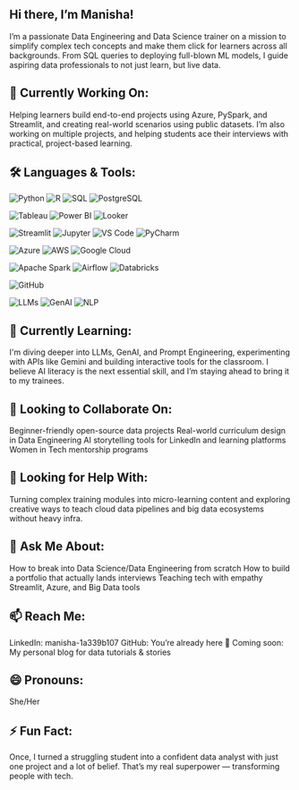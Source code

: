 ## Hi there, I’m Manisha!
I’m a passionate Data Engineering and Data Science trainer on a mission to simplify complex tech concepts and make them click for learners across all backgrounds. From SQL queries to deploying full-blown ML models, I guide aspiring data professionals to not just learn, but live data.

## 🔭 Currently Working On:
Helping learners build end-to-end projects using Azure, PySpark, and Streamlit, and creating real-world scenarios using public datasets. I’m also working on multiple projects, and helping students ace their interviews with practical, project-based learning.

## 🛠️ Languages & Tools:
![Python](https://img.shields.io/badge/Python-3776AB?style=flat&logo=python&logoColor=white)
![R](https://img.shields.io/badge/R-276DC3?style=flat&logo=r&logoColor=white)
![SQL](https://img.shields.io/badge/SQL-4479A1?style=flat&logo=postgresql&logoColor=white)
![PostgreSQL](https://img.shields.io/badge/PostgreSQL-336791?style=flat&logo=postgresql&logoColor=white)

![Tableau](https://img.shields.io/badge/Tableau-E97627?style=flat&logo=tableau&logoColor=white)
![Power BI](https://img.shields.io/badge/Power%20BI-F2C811?style=flat&logo=powerbi&logoColor=black)
![Looker](https://img.shields.io/badge/Looker-4285F4?style=flat&logo=looker&logoColor=white)

![Streamlit](https://img.shields.io/badge/Streamlit-FF4B4B?style=flat&logo=streamlit&logoColor=white)
![Jupyter](https://img.shields.io/badge/Jupyter-F37626?style=flat&logo=jupyter&logoColor=white)
![VS Code](https://img.shields.io/badge/VS%20Code-007ACC?style=flat&logo=visual-studio-code&logoColor=white)
![PyCharm](https://img.shields.io/badge/PyCharm-000000?style=flat&logo=pycharm&logoColor=white)

![Azure](https://img.shields.io/badge/Azure-0078D4?style=flat&logo=microsoft-azure&logoColor=white)
![AWS](https://img.shields.io/badge/AWS-232F3E?style=flat&logo=amazonaws&logoColor=white)
![Google Cloud](https://img.shields.io/badge/GCP-4285F4?style=flat&logo=googlecloud&logoColor=white)

![Apache Spark](https://img.shields.io/badge/PySpark-E34A25?style=flat&logo=apachespark&logoColor=white)
![Airflow](https://img.shields.io/badge/Airflow-017CEE?style=flat&logo=apache-airflow&logoColor=white)
![Databricks](https://img.shields.io/badge/Databricks-E94D5F?style=flat&logo=databricks&logoColor=white)

![GitHub](https://img.shields.io/badge/GitHub-181717?style=flat&logo=github&logoColor=white)

![LLMs](https://img.shields.io/badge/LLMs-%F0%9F%A4%96-4B0082?style=flat)
![GenAI](https://img.shields.io/badge/GenAI-FF69B4?style=flat&logo=openai&logoColor=white)
![NLP](https://img.shields.io/badge/NLP-6A1B9A?style=flat&logo=spaCy&logoColor=white)


## 🌱 Currently Learning:
I'm diving deeper into LLMs, GenAI, and Prompt Engineering, experimenting with APIs like Gemini and building interactive tools for the classroom. I believe AI literacy is the next essential skill, and I’m staying ahead to bring it to my trainees.

## 👯 Looking to Collaborate On:
Beginner-friendly open-source data projects
Real-world curriculum design in Data Engineering
AI storytelling tools for LinkedIn and learning platforms
Women in Tech mentorship programs

## 🤔 Looking for Help With:
Turning complex training modules into micro-learning content and exploring creative ways to teach cloud data pipelines and big data ecosystems without heavy infra.

## 💬 Ask Me About:
How to break into Data Science/Data Engineering from scratch
How to build a portfolio that actually lands interviews
Teaching tech with empathy
Streamlit, Azure, and Big Data tools

## 📫 Reach Me:
LinkedIn: manisha-1a339b107
GitHub: You’re already here 🙂
Coming soon: My personal blog for data tutorials & stories

## 😄 Pronouns:
She/Her

## ⚡ Fun Fact:
Once, I turned a struggling student into a confident data analyst with just one project and a lot of belief. That’s my real superpower — transforming people with tech.
